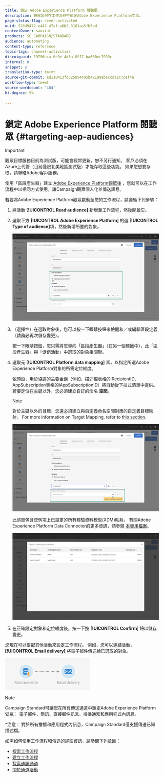 ```yaml
---
title: 鎖定 Adobe Experience Platform 閱聽眾
description: 瞭解如何在工作流程中鎖定Adobe Experience PLatform受眾。
page-status-flag: never-activated
uuid: 528d9472-e447-47af-a6b2-3181aa5fb5ad
contentOwner: sauviat
products: SG_CAMPAIGN/STANDARD
audience: automating
content-type: reference
topic-tags: channel-activities
discoiquuid: 19796aca-6e9e-4d3a-8917-ba660ec7993c
internal: n
snippet: y
translation-type: tm+mt
source-git-commit: ad110413fd325894405b421999baccda2c7cef4a
workflow-type: tm+mt
source-wordcount: '404'
ht-degree: 5%

---
```



# 鎖定 Adobe Experience Platform 閱聽眾 {#targeting-aep-audiences}

>[!IMPORTANT]
>
>觀眾目標服務目前為測試版，可能會經常更新，恕不另行通知。 客戶必須在Azure上代管（目前僅限北美地區測試版）才能存取這些功能。 如果您想要存取，請聯絡Adobe客戶服務。

使用「區段產生器」建立 [Adobe Experience Platform觀眾後](../../audiences/using/aep-about-audience-destinations-service.md) ，您就可以在工作流程中以相同方式使用，讓Campaign觀眾個人化並傳送訊息。

若要將Adobe Experience Platform觀眾啟動至您的工作流程，請遵循下列步驟：

1. 將活動 **[!UICONTROL Read audience]** 新增至工作流程，然後開啟它。

1. 選取下方 **[!UICONTROL Adobe Experience Platform]** 的選 **[!UICONTROL Type of audience]**&#x200B;項，然後新增所要的對象。

   ![](assets/aep_wkf_readaudience.png)

1. （選擇性）在選取對象後，您可以按一下眼睛按鈕來檢閱和／或編輯區段定義（請務必再次儲存變更）。

   按一下眼睛按鈕，您只需將您導向「區段產生器」（在另一個標籤中），此「區段產生器」與「促銷活動」中選取的對象相關聯。

1. 選取元 **[!UICONTROL Platform data mapping]** 素，以指定所選Adobe Experience Platform對象的所需定位維度。

   依預設，用於協調的主要金鑰（例如，描述檔表格的iRecipientID、AppSubscription表格的iAppSubscriptionID）將自動從下拉式清單中提供。 若要定位在主鍵以外，您必須建立自訂的命名 **空間**。

   >[!NOTE]
   >
   >對於主鍵以外的目標，您還必須建立與自定義命名空間對應的自定義目標映射。 For more information on Target Mapping, refer to [this section](../../administration/using/target-mappings-in-campaign.md).

   ![](assets/aep_wkf_readaudience_namespace.png)

   此清單包含您例項上已設定的所有體驗資料模型(XDM)映射。 有關Adobe Experience Platform Data Connector的更多資訊，請參閱 [本專用檔案](../../developing/using/aep-about-data-connector.md)。

   ![](assets/aep_wkf_readaudience_namespace2.png)

1. 在正確設定對象和定位維度後，按一下按 **[!UICONTROL Confirm]** 鈕以儲存變更。

您現在可以搭配其他活動來設定工作流程。 例如，您可以連結活動， **[!UICONTROL Email delivery]** 將電子郵件傳送給已選取的對象。

![](assets/aep_wkf_email.png)

>[!NOTE]
>
>Campaign Standard可讓您在所有傳送通道中鎖定Adobe Experience Platform受眾： 電子郵件、簡訊、直接郵件訊息、推播通知和應用程式內訊息。
>
>*注意： 對於所有推播和應用程式內訊息，Campaign Standard僅支援傳送已知描述檔。

如需如何使用工作流程和傳送的詳細資訊，請參閱下列章節：

* [探索工作流程](../../automating/using/get-started-workflows.md)
* [建立工作流程](../../automating/using/building-a-workflow.md)
* [探索通訊通道](../../channels/using/get-started-communication-channels.md)
* [關於通道活動](../../automating/using/about-channel-activities.md)
